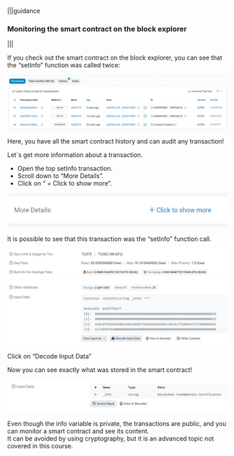 |||guidance

### Monitoring the smart contract on the block explorer

|||

If you check out the smart contract on the block explorer, you can see that the “setInfo” function was called twice: 

![](.guides/img/03/image34.png)

Here, you have all the smart contract history and can audit any transaction\!

Let´s get more information about a transaction.

* Open the top setInfo transaction.  
* Scroll down to “More Details”.  
* Click on “ \+ Click to show more”.

![](.guides/img/03/image35.png)

It is possible to see that this transaction was the “setInfo” function call.

![](.guides/img/03/image36.png)

Click on “Decode Input Data”

Now you can see exactly what was stored in the smart contract\!

![](.guides/img/03/image37.png)

Even though the info variable is private, the transactions are public, and you can monitor a smart contract and see its content.  
It can be avoided by using cryptography, but it is an advanced topic not covered in this course.
